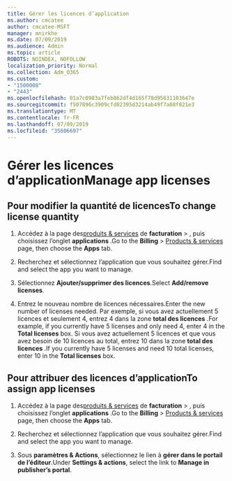 ```yaml
---
title: Gérer les licences d’application
ms.author: cmcatee
author: cmcatee-MSFT
manager: mnirkhe
ms.date: 07/09/2019
ms.audience: Admin
ms.topic: article
ROBOTS: NOINDEX, NOFOLLOW
localization_priority: Normal
ms.collection: Adm_O365
ms.custom:
- "1500008"
- "2443"
ms.openlocfilehash: 01a7c0983a7feb862df4d165f78d95631103647e
ms.sourcegitcommit: f507896c3909cfd02395d3214ab49f7a08f021e3
ms.translationtype: MT
ms.contentlocale: fr-FR
ms.lasthandoff: 07/09/2019
ms.locfileid: "35606697"
---
```

# <a name="manage-app-licenses"></a><span data-ttu-id="20461-102">Gérer les licences d’application</span><span class="sxs-lookup"><span data-stu-id="20461-102">Manage app licenses</span></span>

## <a name="to-change-license-quantity"></a><span data-ttu-id="20461-103">Pour modifier la quantité de licences</span><span class="sxs-lookup"><span data-stu-id="20461-103">To change license quantity</span></span>

1. <span data-ttu-id="20461-104">Accédez à la page des[produits & services](https://go.microsoft.com/fwlink/p/?linkid=842054) de **facturation** > , puis choisissez l’onglet **applications** .</span><span class="sxs-lookup"><span data-stu-id="20461-104">Go to the **Billing** > [Products & services](https://go.microsoft.com/fwlink/p/?linkid=842054) page, then choose the **Apps** tab.</span></span>

2. <span data-ttu-id="20461-105">Recherchez et sélectionnez l’application que vous souhaitez gérer.</span><span class="sxs-lookup"><span data-stu-id="20461-105">Find and select the app you want to manage.</span></span>  

3. <span data-ttu-id="20461-106">Sélectionnez **Ajouter/supprimer des licences**.</span><span class="sxs-lookup"><span data-stu-id="20461-106">Select **Add/remove licenses**.</span></span>

4. <span data-ttu-id="20461-107">Entrez le nouveau nombre de licences nécessaires.</span><span class="sxs-lookup"><span data-stu-id="20461-107">Enter the new number of licenses needed.</span></span> <span data-ttu-id="20461-108">Par exemple, si vous avez actuellement 5 licences et seulement 4, entrez 4 dans la zone **total des licences** .</span><span class="sxs-lookup"><span data-stu-id="20461-108">For example, if you currently have 5 licenses and only need 4, enter 4 in the **Total licenses** box.</span></span> <span data-ttu-id="20461-109">Si vous avez actuellement 5 licences et que vous avez besoin de 10 licences au total, entrez 10 dans la zone **total des licences** .</span><span class="sxs-lookup"><span data-stu-id="20461-109">If you currently have 5 licenses and need 10 total licenses, enter 10 in the **Total licenses** box.</span></span>

## <a name="to-assign-app-licenses"></a><span data-ttu-id="20461-110">Pour attribuer des licences d’application</span><span class="sxs-lookup"><span data-stu-id="20461-110">To assign app licenses</span></span>

1. <span data-ttu-id="20461-111">Accédez à la page des[produits & services](https://go.microsoft.com/fwlink/p/?linkid=842054) de **facturation** > , puis choisissez l’onglet **applications** .</span><span class="sxs-lookup"><span data-stu-id="20461-111">Go to the **Billing** > [Products & services](https://go.microsoft.com/fwlink/p/?linkid=842054) page, then choose the **Apps** tab.</span></span>

2. <span data-ttu-id="20461-112">Recherchez et sélectionnez l’application que vous souhaitez gérer.</span><span class="sxs-lookup"><span data-stu-id="20461-112">Find and select the app you want to manage.</span></span>  

3. <span data-ttu-id="20461-113">Sous **paramètres & Actions**, sélectionnez le lien à **gérer dans le portail de l’éditeur**.</span><span class="sxs-lookup"><span data-stu-id="20461-113">Under **Settings & actions**, select the link to **Manage in publisher’s portal**.</span></span>